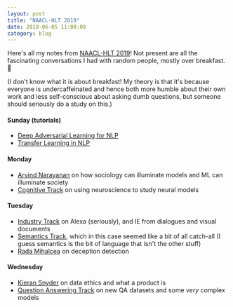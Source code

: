 ```yaml
---
layout: post
title: "NAACL-HLT 2019"
date: 2019-06-05 11:00:00
category: blog
---
```


Here's all my notes from [NAACL-HLT 2019](https://naacl2019.org/)!
Not present are all the fascinating conversations I had with random people, mostly over breakfast. :pancakes:

(I don't know what it is about breakfast!  My theory is that it's because everyone is undercaffeinated and hence both more humble about their own work and less self-conscious about asking dumb questions, but someone should seriously do a study on this.)


#### Sunday (tutorials)
* [Deep Adversarial Learning for NLP](https://www.april.sh/blog/2019/06/02/adversarial)
* [Transfer Learning in NLP](https://www.april.sh/blog/2019/06/02/transfer)

#### Monday
* [Arvind Narayanan](https://www.april.sh/blog/2019/06/03/arvind-narayanan) on how sociology can illuminate models and ML can illuminate society
* [Cognitive Track](https://www.april.sh/blog/2019/06/03/cognitive) on using neuroscience to study neural models

#### Tuesday
* [Industry Track](https://www.april.sh/blog/2019/06/04/industry) on Alexa (seriously), and IE from dialogues and visual documents 
* [Semantics Track](https://www.april.sh/blog/2019/06/04/semantics), which in this case seemed like a bit of all catch-all (I guess semantics is the bit of language that isn't the other stuff)
* [Rada Mihalcea](https://www.april.sh/blog/2019/06/04/rada-mihalcea) on deception detection

#### Wednesday
* [Kieran Snyder](https://www.april.sh/blog/2019/06/05/kieran-snyder) on data ethics and what a product is
* [Question Answering Track](https://www.april.sh/blog/2019/06/05/question-answering) on new QA datasets and some *very* complex models
